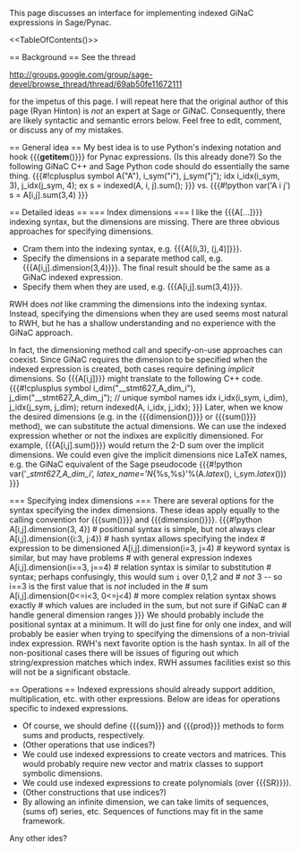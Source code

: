 This page discusses an interface for implementing indexed GiNaC expressions in Sage/Pynac.

<<TableOfContents()>>

== Background ==
See the thread

http://groups.google.com/group/sage-devel/browse_thread/thread/69ab50fe11672111

for the impetus of this page.  I will repeat here that the original author of this page (Ryan Hinton) is *not* an expert at Sage or GiNaC.  Consequently, there are likely syntactic and semantic errors below.  Feel free to edit, comment, or discuss any of my mistakes.

== General idea ==
My best idea is to use Python's indexing notation and hook {{{__getitem__()}}} for Pynac expressions.  (Is this already done?)  So the following GiNaC C++ and Sage Python code should do essentially the same thing.
{{{#!cplusplus
symbol A("A"), i_sym("i"), j_sym("j");
idx i_idx(i_sym, 3), j_idx(j_sym, 4);
ex s = indexed(A, i, j).sum();
}}}
vs.
{{{#!python
var('A i j')
s = A[i,j].sum(3,4)
}}}

== Detailed ideas ==
=== Index dimensions ===
I like the {{{A[...]}}} indexing syntax, but the dimensions are missing.  There are three obvious approaches for specifying dimensions.

 * Cram them into the indexing syntax, e.g. {{{A[(i,3), (j,4)]}}}.
 * Specify the dimensions in a separate method call, e.g. {{{A[i,j].dimension(3,4)}}}.  The final result should be the same as a GiNaC indexed expression.
 * Specify them when they are used, e.g. {{{A[i,j].sum(3,4)}}}.  

RWH does *not* like cramming the dimensions into the indexing syntax.  Instead, specifying the dimensions when they are used seems most natural to RWH, but he has a shallow understanding and no experience with the GiNaC approach.  

In fact, the dimensioning method call and specify-on-use approaches can coexist.  Since GiNaC requires the dimension to be specified when the indexed expression is created, both cases require defining *implicit* dimensions.  So {{{A[i,j]}}} might translate to the following C++ code.
{{{#!cplusplus
symbol i_dim("__stmt627_A_dim_i"), j_dim("__stmt627_A_dim_j");  // unique symbol names
idx i_idx(i_sym, i_dim), j_idx(j_sym, j_dim);
return indexed(A, i_idx, j_idx);
}}}
Later, when we know the desired dimensions (e.g. in the {{{dimension()}}} or {{{sum()}}} method), we can substitute the actual dimensions.  We can use the indexed expression whether or not the indixes are explicitly dimensioned.  For example, {{{A[i,j].sum()}}} would return the 2-D sum over the implicit dimensions.  We could even give the implicit dimensions nice LaTeX names, e.g. the GiNaC equivalent of the Sage pseudocode
{{{#!python
var('__stmt627_A_dim_i', latex_name='N_{%s,%s}'%(A._latex_(), i_sym._latex_()))
}}}

=== Specifying index dimensions ===
There are several options for the syntax specifying the index dimensions.  These ideas apply equally to the calling convention for {{{sum()}}} and {{{dimension()}}}.
{{{#!python
A[i,j].dimension(3, 4})  # positional syntax is simple, but not always clear
A[i,j].dimension({i:3, j:4})  # hash syntax allows specifying the index 
        # expression to be dimensioned
A[i,j].dimension(i=3, j=4)  # keyword syntax is similar, but may have problems 
        # with general expression indexes
A[i,j].dimension(i==3, j==4)  # relation syntax is similar to substitution 
        # syntax; perhaps confusingly, this would sum ``i`` over 0,1,2 and 
        # *not* 3 -- so i==3 is the first value that is *not* included in the 
        # sum
A[i,j].dimension(0<=i<3, 0<=j<4)  # more complex relation syntax shows exactly 
        # which values are included in the sum, but not sure if GiNaC can 
        # handle general dimension ranges
}}}
We should probably include the positional syntax at a minimum.  It will do just fine for only one index, and will probably be easier when trying to specifying the dimensions of a non-trivial index expression.  RWH's next favorite option is the hash syntax.  In all of the non-positional cases there will be issues of figuring out which string/expression matches which index.  RWH assumes facilities exist so this will not be a significant obstacle.

== Operations ==
Indexed expressions should already support addition, multiplication, etc. with other expressions.  Below are ideas for operations specific to indexed expressions.

 * Of course, we should define {{{sum}}} and {{{prod}}} methods to form sums and products, respectively.  
 * (Other operations that use indices?)
 * We could use indexed expressions to create vectors and matrices.  This would probably require new vector and matrix classes to support symbolic dimensions.
 * We could use indexed expressions to create polynomials (over {{{SR}}}).
 * (Other constructions that use indices?)
 * By allowing an infinite dimension, we can take limits of sequences, (sums of) series, etc.  Sequences of functions may fit in the same framework.

Any other ides?
